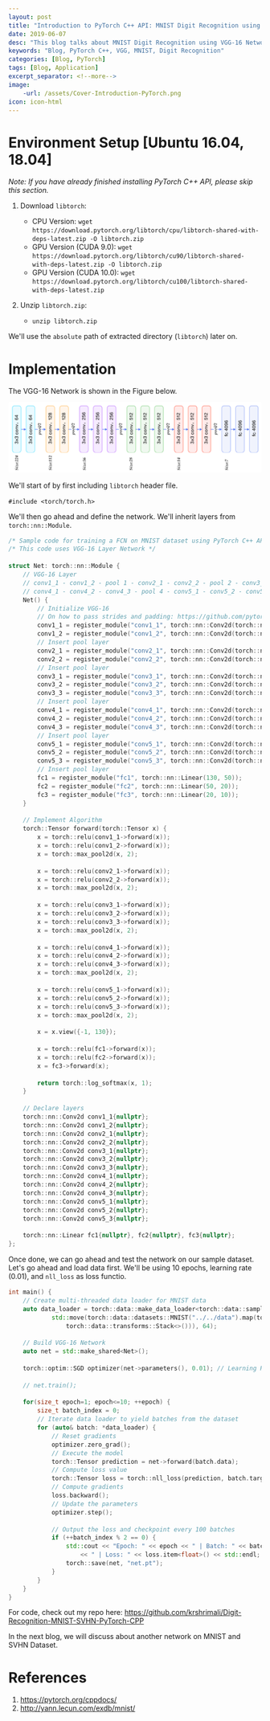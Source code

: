 ```yaml
---
layout: post
title: "Introduction to PyTorch C++ API: MNIST Digit Recognition using VGG-16 Network"
date: 2019-06-07
desc: "This blog talks about MNIST Digit Recognition using VGG-16 Network"
keywords: "Blog, PyTorch C++, VGG, MNIST, Digit Recognition"
categories: [Blog, PyTorch]
tags: [Blog, Application]
excerpt_separator: <!--more-->
image: 
    -url: /assets/Cover-Introduction-PyTorch.png
icon: icon-html
---
```

# Environment Setup [Ubuntu 16.04, 18.04]
<!--more-->
*Note: If you have already finished installing PyTorch C++ API, please skip this section.*

1. Download `libtorch`:
    - CPU Version: `wget https://download.pytorch.org/libtorch/cpu/libtorch-shared-with-deps-latest.zip -O libtorch.zip`
    - GPU Version (CUDA 9.0): `wget https://download.pytorch.org/libtorch/cu90/libtorch-shared-with-deps-latest.zip -O libtorch.zip`
    - GPU Version (CUDA 10.0): `wget https://download.pytorch.org/libtorch/cu100/libtorch-shared-with-deps-latest.zip`

2. Unzip `libtorch.zip`:
    - `unzip libtorch.zip`

We'll use the `absolute` path of extracted directory (`libtorch`) later on.

# Implementation

The VGG-16 Network is shown in the Figure below.

![png](/assets/blog/VGG-16-Architecture-resized.png)

We'll start of by first including `libtorch` header file.

`#include <torch/torch.h>`

We'll then go ahead and define the network. We'll inherit layers from `torch::nn::Module`.


```cpp
/* Sample code for training a FCN on MNIST dataset using PyTorch C++ API */
/* This code uses VGG-16 Layer Network */

struct Net: torch::nn::Module {
    // VGG-16 Layer
    // conv1_1 - conv1_2 - pool 1 - conv2_1 - conv2_2 - pool 2 - conv3_1 - conv3_2 - conv3_3 - pool 3 -
    // conv4_1 - conv4_2 - conv4_3 - pool 4 - conv5_1 - conv5_2 - conv5_3 - pool 5 - fc6 - fc7 - fc8
    Net() {
        // Initialize VGG-16
        // On how to pass strides and padding: https://github.com/pytorch/pytorch/issues/12649#issuecomment-430156160
        conv1_1 = register_module("conv1_1", torch::nn::Conv2d(torch::nn::Conv2dOptions(1, 10, 3).padding(1)));
        conv1_2 = register_module("conv1_2", torch::nn::Conv2d(torch::nn::Conv2dOptions(10, 20, 3).padding(1)));
        // Insert pool layer
        conv2_1 = register_module("conv2_1", torch::nn::Conv2d(torch::nn::Conv2dOptions(20, 30, 3).padding(1)));
        conv2_2 = register_module("conv2_2", torch::nn::Conv2d(torch::nn::Conv2dOptions(30, 40, 3).padding(1)));
        // Insert pool layer
        conv3_1 = register_module("conv3_1", torch::nn::Conv2d(torch::nn::Conv2dOptions(40, 50, 3).padding(1)));
        conv3_2 = register_module("conv3_2", torch::nn::Conv2d(torch::nn::Conv2dOptions(50, 60, 3).padding(1)));
        conv3_3 = register_module("conv3_3", torch::nn::Conv2d(torch::nn::Conv2dOptions(60, 70, 3).padding(1)));
        // Insert pool layer
        conv4_1 = register_module("conv4_1", torch::nn::Conv2d(torch::nn::Conv2dOptions(70, 80, 3).padding(1)));
        conv4_2 = register_module("conv4_2", torch::nn::Conv2d(torch::nn::Conv2dOptions(80, 90, 3).padding(1)));
        conv4_3 = register_module("conv4_3", torch::nn::Conv2d(torch::nn::Conv2dOptions(90, 100, 3).padding(1)));
        // Insert pool layer
        conv5_1 = register_module("conv5_1", torch::nn::Conv2d(torch::nn::Conv2dOptions(100, 110, 3).padding(1)));
        conv5_2 = register_module("conv5_2", torch::nn::Conv2d(torch::nn::Conv2dOptions(110, 120, 3).padding(1)));
        conv5_3 = register_module("conv5_3", torch::nn::Conv2d(torch::nn::Conv2dOptions(120, 130, 3).padding(1)));
        // Insert pool layer
        fc1 = register_module("fc1", torch::nn::Linear(130, 50));
        fc2 = register_module("fc2", torch::nn::Linear(50, 20));
        fc3 = register_module("fc3", torch::nn::Linear(20, 10));
    }

    // Implement Algorithm
    torch::Tensor forward(torch::Tensor x) {
        x = torch::relu(conv1_1->forward(x));
        x = torch::relu(conv1_2->forward(x));
        x = torch::max_pool2d(x, 2);

        x = torch::relu(conv2_1->forward(x));
        x = torch::relu(conv2_2->forward(x));
        x = torch::max_pool2d(x, 2);

        x = torch::relu(conv3_1->forward(x));
        x = torch::relu(conv3_2->forward(x));
        x = torch::relu(conv3_3->forward(x));
        x = torch::max_pool2d(x, 2);

        x = torch::relu(conv4_1->forward(x));
        x = torch::relu(conv4_2->forward(x));
        x = torch::relu(conv4_3->forward(x));
        x = torch::max_pool2d(x, 2);

        x = torch::relu(conv5_1->forward(x));
        x = torch::relu(conv5_2->forward(x));
        x = torch::relu(conv5_3->forward(x));
        x = torch::max_pool2d(x, 2);

        x = x.view({-1, 130});

        x = torch::relu(fc1->forward(x));
        x = torch::relu(fc2->forward(x));
        x = fc3->forward(x);

        return torch::log_softmax(x, 1);
    }

    // Declare layers
    torch::nn::Conv2d conv1_1{nullptr};
    torch::nn::Conv2d conv1_2{nullptr};
    torch::nn::Conv2d conv2_1{nullptr};
    torch::nn::Conv2d conv2_2{nullptr};
    torch::nn::Conv2d conv3_1{nullptr};
    torch::nn::Conv2d conv3_2{nullptr};
    torch::nn::Conv2d conv3_3{nullptr};
    torch::nn::Conv2d conv4_1{nullptr};
    torch::nn::Conv2d conv4_2{nullptr};
    torch::nn::Conv2d conv4_3{nullptr};
    torch::nn::Conv2d conv5_1{nullptr};
    torch::nn::Conv2d conv5_2{nullptr};
    torch::nn::Conv2d conv5_3{nullptr};

    torch::nn::Linear fc1{nullptr}, fc2{nullptr}, fc3{nullptr};
};
```

Once done, we can go ahead and test the network on our sample dataset. Let's go ahead and load data first. We'll be using 10 epochs, learning rate (0.01), and `nll_loss` as loss functio. 

```cpp
int main() {
	// Create multi-threaded data loader for MNIST data
	auto data_loader = torch::data::make_data_loader<torch::data::samplers::SequentialSampler>(
			std::move(torch::data::datasets::MNIST("../../data").map(torch::data::transforms::Normalize<>(0.13707, 0.3081)).map(
				torch::data::transforms::Stack<>())), 64);
	
    // Build VGG-16 Network
    auto net = std::make_shared<Net>();

    torch::optim::SGD optimizer(net->parameters(), 0.01); // Learning Rate 0.01

	// net.train();

	for(size_t epoch=1; epoch<=10; ++epoch) {
		size_t batch_index = 0;
		// Iterate data loader to yield batches from the dataset
		for (auto& batch: *data_loader) {
			// Reset gradients
			optimizer.zero_grad();
			// Execute the model
			torch::Tensor prediction = net->forward(batch.data);
			// Compute loss value
			torch::Tensor loss = torch::nll_loss(prediction, batch.target);
			// Compute gradients
			loss.backward();
			// Update the parameters
			optimizer.step();

			// Output the loss and checkpoint every 100 batches
			if (++batch_index % 2 == 0) {
				std::cout << "Epoch: " << epoch << " | Batch: " << batch_index 
					<< " | Loss: " << loss.item<float>() << std::endl;
				torch::save(net, "net.pt");
			}
		}
	}
}
```

For code, check out my repo here: https://github.com/krshrimali/Digit-Recognition-MNIST-SVHN-PyTorch-CPP

In the next blog, we will discuss about another network on MNIST and SVHN Dataset. 

# References

1. https://pytorch.org/cppdocs/
2. http://yann.lecun.com/exdb/mnist/
